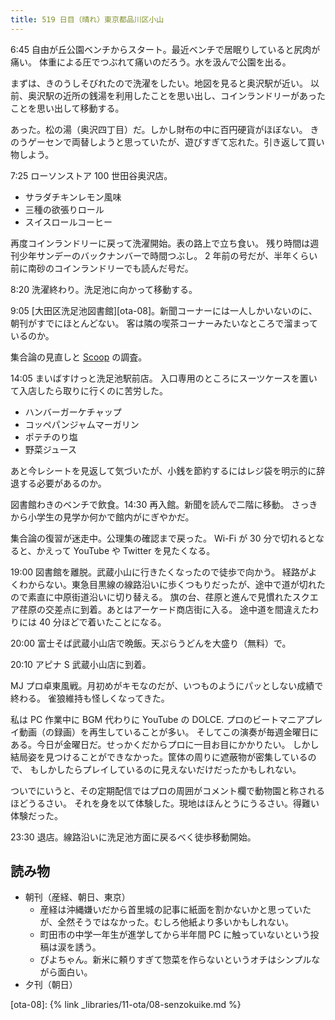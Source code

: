 ```yaml
---
title: 519 日目（晴れ）東京都品川区小山
---
```


6:45 自由が丘公園ベンチからスタート。最近ベンチで居眠りしていると尻肉が痛い。
体重による圧でつぶれて痛いのだろう。水を汲んで公園を出る。

まずは、きのうしそびれたので洗濯をしたい。地図を見ると奥沢駅が近い。
以前、奥沢駅の近所の銭湯を利用したことを思い出し、コインランドリーがあったことを思い出して移動する。

あった。松の湯（奥沢四丁目）だ。しかし財布の中に百円硬貨がほぼない。
きのうゲーセンで両替しようと思っていたが、遊びすぎて忘れた。引き返して買い物しよう。

7:25 ローソンストア 100 世田谷奥沢店。

* サラダチキンレモン風味
* 三種の欲張りロール
* スイスロールコーヒー

再度コインランドリーに戻って洗濯開始。表の路上で立ち食い。
残り時間は週刊少年サンデーのバックナンバーで時間つぶし。
2 年前の号だが、半年くらい前に南砂のコインランドリーでも読んだ号だ。

8:20 洗濯終わり。洗足池に向かって移動する。

9:05 [大田区洗足池図書館][ota-08]。新聞コーナーには一人しかいないのに、朝刊がすでにほとんどない。
客は隣の喫茶コーナーみたいなところで溜まっているのか。

集合論の見直しと [Scoop](https://scoop.sh/) の調査。

14:05 まいばすけっと洗足池駅前店。
入口専用のところにスーツケースを置いて入店したら取りに行くのに苦労した。

* ハンバーガーケチャップ
* コッペパンジャムマーガリン
* ポテチのり塩
* 野菜ジュース

あと今レシートを見返して気づいたが、小銭を節約するにはレジ袋を明示的に辞退する必要があるのか。

図書館わきのベンチで飲食。14:30 再入館。新聞を読んで二階に移動。
さっきから小学生の見学か何かで館内がにぎやかだ。

集合論の復習が迷走中。公理集の確認まで戻った。
Wi-Fi が 30 分で切れるとなると、かえって YouTube や Twitter を見たくなる。

19:00 図書館を離脱。武蔵小山に行きたくなったので徒歩で向かう。
経路がよくわからない。東急目黒線の線路沿いに歩くつもりだったが、途中で道が切れたので素直に中原街道沿いに切り替える。
旗の台、荏原と進んで見慣れたスクエア荏原の交差点に到着。あとはアーケード商店街に入る。
途中道を間違えたわりには 40 分ほどで着いたことになる。

20:00 富士そば武蔵小山店で晩飯。天ぷらうどんを大盛り（無料）で。

20:10 アピナ S 武蔵小山店に到着。

MJ プロ卓東風戦。月初めがキモなのだが、いつものようにパッとしない成績で終わる。
雀狼維持も怪しくなってきた。

私は PC 作業中に BGM 代わりに YouTube の DOLCE. プロのビートマニアプレイ動画（の録画）を再生していることが多い。
そしてこの演奏が毎週金曜日にある。今日が金曜日だ。せっかくだからプロに一目お目にかかりたい。
しかし結局姿を見つけることができなかった。筐体の周りに遮蔽物が密集しているので、
もしかしたらプレイしているのに見えないだけだったかもしれない。

ついでにいうと、その定期配信ではプロの周囲がコメント欄で動物園と称されるほどうるさい。
それを身を以て体験した。現地はほんとうにうるさい。得難い体験だった。

23:30 退店。線路沿いに洗足池方面に戻るべく徒歩移動開始。

## 読み物

* 朝刊（産経、朝日、東京）
  * 産経は沖縄嫌いだから首里城の記事に紙面を割かないかと思っていたが、全然そうではなかった。むしろ他紙より多いかもしれない。
  * 町田市の中学一年生が進学してから半年間 PC に触っていないという投稿は涙を誘う。
  * ぴよちゃん。新米に頼りすぎて惣菜を作らないというオチはシンプルながら面白い。
* 夕刊（朝日）

[ota-08]: {% link _libraries/11-ota/08-senzokuike.md %}
